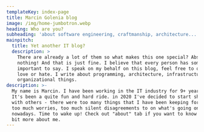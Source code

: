 ```yaml
---
templateKey: index-page
title: Marcin Golenia blog
image: /img/home-jumbotron.webp
heading: Who are you?
subheading: 'about software engineering, craftmanship, architecture...'
mainpitch:
  title: Yet another IT blog?
  description: >
    There are already a lot of them so what makes this one special? Absolutely
    nothing! And that is just fine. I believe that every person has something
    important to say. I speak on my behalf on this blog, feel free to quote,
    love or hate. I write about programming, architecture, infrastructure and
    organizational things. 
description: >-
  My name is Marcin. I have been working in the IT industry for 9+ years now.
  It's been a quite fun and hard ride. in 2020 I've decided to start sharing
  with others - there were too many things that I have been keeping for myself,
  too much worries, too much silent disagreements to on what's going on in the IT
  nowadays. Time to wake up! Check out "about" tab if you want to know a
  bit more about me.
---
```


